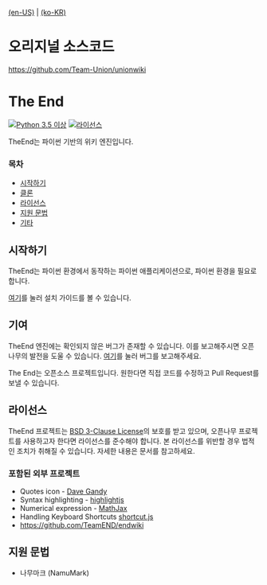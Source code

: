 [(en-US)](./readme-en.md) | [(ko-KR)](./readme.md)
# 오리지널 소스코드
https://github.com/Team-Union/unionwiki

# The End

[![Python 3.5 이상](https://img.shields.io/badge/python->=%203.5-blue.svg)](https://python.org)
[![라이선스](https://img.shields.io/badge/license-BSD%203--Clause-lightgrey.svg)](./LICENSE)


TheEnd는 파이썬 기반의 위키 엔진입니다.

### 목차
 * [시작하기](#시작하기)
 * [클론](#클론)
 * [라이선스](#라이선스)
 * [지원 문법](#지원-문법)
 * [기타](#기타)

## 시작하기
TheEnd는 파이썬 환경에서 동작하는 파이썬 애플리케이션으로, 파이썬 환경을 필요로 합니다.

[여기](https://2du.pythonanywhere.com/w/설치법)를 눌러 설치 가이드를 볼 수 있습니다.

## 기여
TheEnd 엔진에는 확인되지 않은 버그가 존재할 수 있습니다. 이를 보고해주시면 오픈나무의 발전을 도울 수 있습니다. [여기](https://github.com/TeamEnd/endwiki/issues/new)를 눌러 버그를 보고해주세요.

The End는 오픈소스 프로젝트입니다. 원한다면 직접 코드를 수정하고 Pull Request를 보낼 수 있습니다.

## 라이선스
TheEnd 프로젝트는 [BSD 3-Clause License](./LICENSE)의 보호를 받고 있으며, 오픈나무 프로젝트를 사용하고자 한다면 라이선스를 준수해야 합니다. 본 라이선스를 위반할 경우 법적인 조치가 취해질 수 있습니다. 자세한 내용은 문서를 참고하세요.

### 포함된 외부 프로젝트
 * Quotes icon - [Dave Gandy](http://www.flaticon.com/free-icon/quote-left_25672)
 * Syntax highlighting - [highlightjs](https://highlightjs.org/)
 * Numerical expression - [MathJax](https://www.mathjax.org/)
 * Handling Keyboard Shortcuts [shortcut.js](http://www.openjs.com/scripts/events/keyboard_shortcuts/)
 * https://github.com/TeamEND/endwiki

## 지원 문법
 * 나무마크 (NamuMark)
